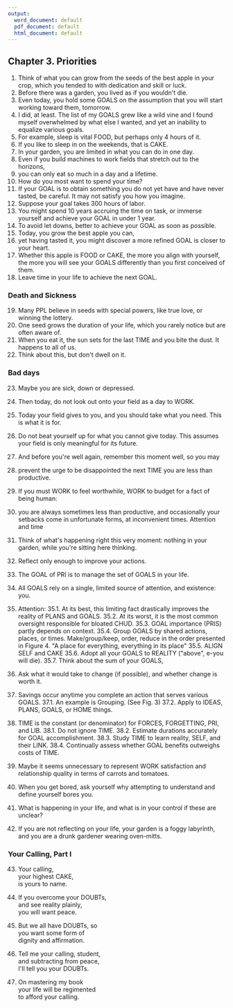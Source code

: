 ```yaml
---
output:
  word_document: default
  pdf_document: default
  html_document: default
---
```



## Chapter 3.	Priorities

1.	Think of what you can grow from the seeds of the best apple in your crop, 
which you tended to with dedication and skill or luck.
2.	Before there was a garden, you lived as if you wouldn't die. 
3.	Even today, you hold some GOALS on the assumption that you will start 
working toward them, tomorrow.
4.	I did, at least. The list of my GOALS grew like a wild vine and I found myself 
overwhelmed by what else I wanted, and yet an inability to equalize various 
goals. 
5.	For example, sleep is vital FOOD, but perhaps only 4 hours of it. 
6.	If you like to sleep in on the weekends, that is CAKE.
7.	In your garden, you are limited in what you can do in one day.
8.	Even if you build machines to work fields that stretch out to the horizons, 
9.	you can only eat so much in a day and a lifetime.
10.	How do you most want to spend your time?
11.	If your GOAL is to obtain something you do not yet have and have never 
tasted, be careful. It may not satisfy you how you imagine.
12.	Suppose your goal takes 300 hours of labor.
13.	You might spend 10 years accruing the time on task, or immerse yourself 
and achieve your GOAL in under 1 year.
14.	To avoid let downs, better to achieve your GOAL as soon as possible.
15.	Today, you grow the best apple you can,
16.	yet having tasted it, you might discover a more refined GOAL is closer to 
your heart.
17.	Whether this apple is FOOD or CAKE, the more you align with yourself, the 
more you will see your GOALS differently than you first conceived of them.
18.	Leave time in your life to achieve the next GOAL.

### Death and Sickness

19.	Many PPL believe in seeds with special powers, like true love, or winning the 
lottery. 
20.	One seed grows the duration of your life, which you rarely notice but are often 
aware of. 
21.	When you eat it, the sun sets for the last TIME and you bite the dust. It happens 
to all of us.
22.	Think about this, but don't dwell on it. 

### Bad days

23.	Maybe you are sick, down or depressed.
24.	Then today, do not look out onto your field as a day to WORK. 
25.	Today your field gives to you, and you should take what you need. This is what it 
is for. 
26.	Do not beat yourself up for what you cannot give today. This assumes your field 
is only meaningful for its future. 
27.	And before you're well again, remember this moment well, so you may 
28.	prevent the urge to be disappointed the next TIME you are less than productive. 
29.	If you must WORK to feel worthwhile, WORK to budget for a fact of being 
human: 
30.	you are always sometimes less than productive, and occasionally your setbacks 
come in unfortunate forms, at inconvenient times.
Attention and time
31.	Think of what's happening right this very moment: nothing in your garden, while 
you're sitting here thinking. 
32.	Reflect only enough to improve your actions.

33.	The GOAL of PRI is to manage the set of GOALS in your life.
34.	All GOALS rely on a single, limited source of attention, and existence: you.
35.	Attention:
35.1.	At its best, this limiting fact drastically improves the reality of PLANS and 
GOALS. 
35.2.	At its worst, it is the most common oversight responsible for bloated 
CHUD. 
35.3.	GOAL importance (PRIS) partly depends on context.
35.4.	Group GOALS by shared actions, places, or times. Make/group/keep, 
order, reduce in the order presented in Figure 4. "A place for everything, 
everything in its place"
35.5.	ALIGN SELF and CAKE 
35.6.	Adopt all your GOALS to REALITY ("above", e-you will die). 
35.7.	Think about the sum of your GOALS,
36.	Ask what it would take to change (if possible), and whether change is worth it.
37.	Savings occur anytime you complete an action that serves various GOALS.
37.1.	An example is Grouping. (See Fig. 3) 
37.2.	Apply to IDEAS, PLANS, GOALS, or HOME things.
38.	TIME is the constant (or denominator) for FORCES, FORGETTING, PRI, and LIB. 
38.1.	Do not ignore TIME. 
38.2.	Estimate durations accurately for GOAL accomplishment.
38.3.	Study TIME to learn reality, SELF, and their LINK.
38.4.	Continually assess whether GOAL benefits outweighs costs of TIME.

39.	Maybe it seems unnecessary to represent WORK satisfaction and relationship 
quality in terms of carrots and tomatoes.
40.	When you get bored, ask yourself why attempting to understand and define 
yourself bores you. 
41.	What is happening in your life, and what is in your control if these are unclear? 
42.	If you are not reflecting on your life, your garden is a foggy labyrinth, and you 
are a drunk gardener wearing oven-mitts.

### Your Calling, Part I

43.	Your calling,  
your highest CAKE,  
is yours to name.  
  
44.	If you overcome your DOUBTs,  
and see reality plainly,  
you will want peace.  
  
45.	But we all have DOUBTs, so  
you want some form of  
dignity and affirmation.  
  
46.	Tell me your calling, student,  
and subtracting from peace,  
I'll tell you your DOUBTs.  
  
47.	On mastering my book  
your life will be regimented  
to afford your calling.

